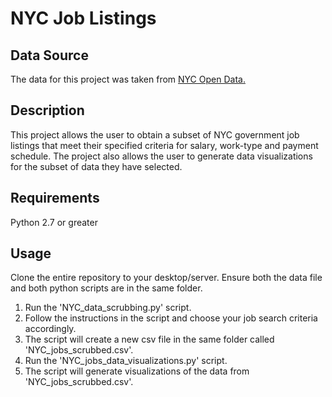 # NYC Job Listings

## Data Source
The data for this project was taken from [NYC Open Data.](https://data.cityofnewyork.us/City-Government/NYC-Jobs/kpav-sd4t/data)

## Description
This project allows the user to obtain a subset of NYC government job listings that meet their specified criteria for salary, work-type and payment schedule. The project also allows the user to generate data visualizations for the subset of data they have selected.

## Requirements
Python 2.7 or greater

## Usage
Clone the entire repository to your desktop/server. Ensure both the data file and both python scripts are in the same folder.

1. Run the 'NYC_data_scrubbing.py' script.
2. Follow the instructions in the script and choose your job search criteria accordingly.
3. The script will create a new csv file in the same folder called 'NYC_jobs_scrubbed.csv'.
4. Run the 'NYC_jobs_data_visualizations.py' script.
5. The script will generate visualizations of the data from 'NYC_jobs_scrubbed.csv'.
